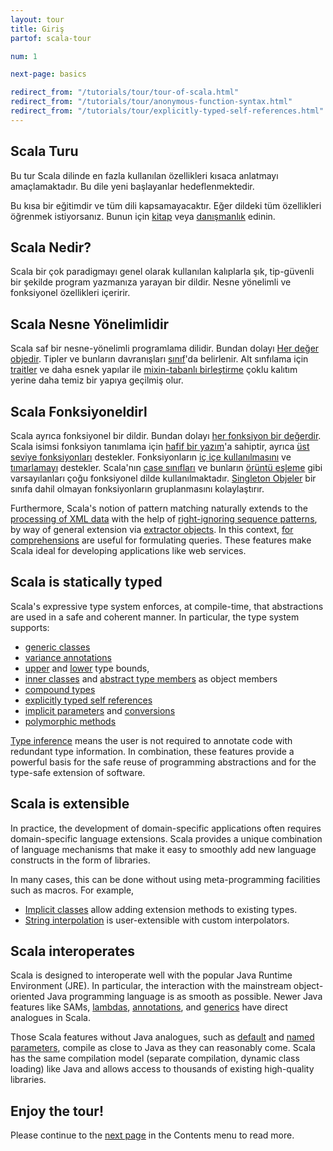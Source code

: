 ```yaml
---
layout: tour
title: Giriş
partof: scala-tour

num: 1

next-page: basics

redirect_from: "/tutorials/tour/tour-of-scala.html"
redirect_from: "/tutorials/tour/anonymous-function-syntax.html"
redirect_from: "/tutorials/tour/explicitly-typed-self-references.html"
---
```


## Scala Turu
Bu tur Scala dilinde en fazla kullanılan özellikleri kısaca anlatmayı amaçlamaktadır. Bu dile yeni başlayanlar hedeflenmektedir.


Bu kısa bir eğitimdir ve tüm dili kapsamayacaktır. Eğer dildeki tüm özellikleri öğrenmek istiyorsanız. Bunun için [kitap](/books.html) veya [danışmanlık](/learn.html) edinin.

## Scala Nedir?
Scala bir çok paradigmayı genel olarak kullanılan kalıplarla şık, tip-güvenli bir şekilde program yazmanıza yarayan bir dildir. Nesne yönelimli ve fonksiyonel özellikleri içeririr.

## Scala Nesne Yönelimlidir  ##
Scala saf bir nesne-yönelimli programlama dilidir. Bundan dolayı [Her değer objedir](unified-types.html). Tipler ve bunların davranışları [sınıf](classes.html)'da belirlenir. Alt sınfılama için [traitler](traits.html) ve daha esnek yapılar ile [mixin-tabanlı birleştirme](mixin-classes-composition.html) çoklu kalıtım yerine daha temiz bir yapıya geçilmiş olur.

## Scala Fonksiyoneldirl ##
Scala ayrıca fonksiyonel bir dildir. Bundan dolayı [her fonksiyon bir değerdir](unified-types.html). Scala isimsi fonksiyon tanımlama için [hafif bir yazım](basic.html#functions)'a sahiptir, ayrıca [üst seviye fonksiyonları](higher-order-functions.html) destekler. Fonksiyonların [iç içe kullanılmasını](nested-functions.html) ve  [tımarlamayı](multiple-parameter-lists) destekler. Scala'nın [case sınıfları](case-classes.html) ve bunların [örüntü eşleme](pattern-matching.html) gibi varsayılanları çoğu fonksiyonel dilde kullanılmaktadır. [Singleton Objeler](singleton-objects.html) bir sınıfa dahil olmayan fonksiyonların gruplanmasını kolaylaştırır. 


Furthermore, Scala's notion of pattern matching naturally extends to the [processing of XML data](https://github.com/scala/scala-xml/wiki/XML-Processing) with the help of [right-ignoring sequence patterns](regular-expression-patterns.html), by way of general extension via [extractor objects](extractor-objects.html). In this context, [for comprehensions](for-comprehensions.html) are useful for formulating queries. These features make Scala ideal for developing applications like web services.

## Scala is statically typed ##
Scala's expressive type system enforces, at compile-time, that abstractions are used in a safe and coherent manner. In particular, the type system supports:

* [generic classes](generic-classes.html)
* [variance annotations](variances.html)
* [upper](upper-type-bounds.html) and [lower](lower-type-bounds.html) type bounds,
* [inner classes](inner-classes.html) and [abstract type members](abstract-type-members.html) as object members
* [compound types](compound-types.html)
* [explicitly typed self references](self-types.html)
* [implicit parameters](implicit-parameters.html) and [conversions](implicit-conversions.html)
* [polymorphic methods](polymorphic-methods.html)

[Type inference](type-inference.html) means the user is not required to annotate code with redundant type information. In combination, these features provide a powerful basis for the safe reuse of programming abstractions and for the type-safe extension of software.

## Scala is extensible ##

In practice, the development of domain-specific applications often requires domain-specific language extensions. Scala provides a unique combination of language mechanisms that make it easy to smoothly add new language constructs in the form of libraries.

In many cases, this can be done without using meta-programming facilities such as macros. For example,

* [Implicit classes](/overviews/core/implicit-classes.html) allow adding extension methods to existing types.
* [String interpolation](/overviews/core/string-interpolation.html) is user-extensible with custom interpolators.

## Scala interoperates

Scala is designed to interoperate well with the popular Java Runtime Environment (JRE). In particular, the interaction with the mainstream object-oriented Java programming language is as smooth as possible. Newer Java features like SAMs, [lambdas](higher-order-functions.html), [annotations](annotations.html), and [generics](generic-classes.html) have direct analogues in Scala.

Those Scala features without Java analogues, such as [default](default-parameter-values.html) and [named parameters](named-arguments.html), compile as close to Java as they can reasonably come. Scala has the same compilation model (separate compilation, dynamic class loading) like Java and allows access to thousands of existing high-quality libraries.

## Enjoy the tour!

Please continue to the [next page](basics.html) in the Contents menu to read more.
